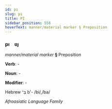 ```yaml
---
id: pı
slug: pı
title: PI
sidebar_position: 558
hoverText: manner/material marker § Preposition
---
```


### pı&emsp;<span kind="abugida">ʋȷ</span>

*manner/material marker* **§** Preposition

**Verb**: -

**Noun**: -

**Modifier**: -

Hebrew בְּ־ b'- /bi/,/ba/

*Afroasiatic Language Family*